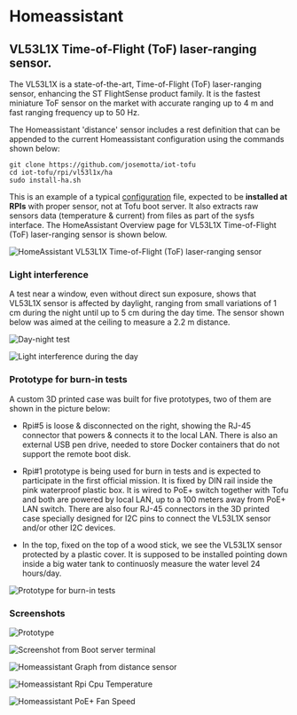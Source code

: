 # Homeassistant

## VL53L1X Time-of-Flight (ToF) laser-ranging sensor.

The VL53L1X is a state-of-the-art, Time-of-Flight (ToF) laser-ranging sensor, enhancing the ST FlightSense product family. It is the fastest miniature ToF sensor on the market with accurate ranging up to 4 m and fast ranging frequency up to 50 Hz.

The Homeassistant 'distance' sensor includes a rest definition that can be appended to the current Homeassistant configuration using the commands shown below:

```
git clone https://github.com/josemotta/iot-tofu
cd iot-tofu/rpi/vl53l1x/ha
sudo install-ha.sh

```

This is an example of a typical [configuration](configuration.yaml) file, expected to be **installed at RPIs** with proper sensor, not at Tofu boot server. It also extracts raw sensors data (temperature & current) from files as part of the sysfs interface. The HomeAssistant Overview page for VL53L1X Time-of-Flight (ToF) laser-ranging sensor is shown below.

![HomeAssistant VL53L1X Time-of-Flight (ToF) laser-ranging sensor](vl53l1x-screenshot3.png)

### Light interference

A test near a window, even without direct sun exposure, shows that VL53L1X sensor is affected by daylight, ranging from small variations of 1 cm during the night until up to 5 cm during the day time. The sensor shown below was aimed at the ceiling to measure a 2.2 m distance.

![Day-night test](vl53l1x-ha-day-night-test.jpeg)

![Light interference during the day](vl53l1x-ha-day-night-interference.png)

### Prototype for burn-in tests

A custom 3D printed case was built for five prototypes, two of them are shown in the picture below:

- Rpi#5 is loose & disconnected on the right, showing the RJ-45 connector that powers & connects it to the local LAN. There is also an external USB pen drive, needed to store Docker containers that do not support the remote boot disk.

- Rpi#1 prototype is being used for burn in tests and is expected to participate in the first official mission. It is fixed by DIN rail inside the pink waterproof plastic box. It is wired to PoE+ switch together with Tofu and both are powered by local LAN, up to a 100 meters away from PoE+ LAN switch. There are also four RJ-45 connectors in the 3D printed case specially designed for I2C pins to connect the VL53L1X sensor and/or other I2C devices.

- In the top, fixed on the top of a wood stick, we see the VL53L1X sensor protected by a plastic cover. It is supposed to be installed pointing down inside a big water tank to continuosly measure the water level 24 hours/day.

![Prototype for burn-in tests](vl53l1x-burnin-prototype.JPG)

### Screenshots

![Prototype](vl53l1x-test.jpg)

![Screenshot from Boot server terminal](vl53l1x-screenshot.jpg)

![Homeassistant Graph from distance sensor](vl53l1x-ha-test-8.png)

![Homeassistant Rpi Cpu Temperature](vl53l1x-ha-cputemp.png)

![Homeassistant PoE+ Fan Speed](vl53l1x-ha-fanspeed.png)
